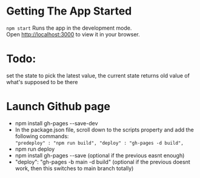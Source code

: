 # Getting The App Started
`npm start`
Runs the app in the development mode.\
Open [http://localhost:3000](http://localhost:3000) to view it in your browser.

# Todo:
set the state to pick the latest value, the current state returns old value of what's supposed to be there

# Launch Github page
- npm install gh-pages --save-dev
- In the package.json file, scroll down to the scripts property and add the following commands: </br>
``
"predeploy" : "npm run build",
"deploy" : "gh-pages -d build",
`` </br>
- npm run deploy
- npm install gh-pages --save (optional if the previous easnt enough)
- "deploy": "gh-pages -b main -d build" (optional if the previous doesnt work, then this switches to main branch totally)
